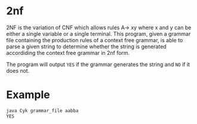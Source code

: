 # 2nf
2NF is the variation of CNF which allows rules A-> xy where x and y can be either a single variable or a single terminal.
This program, given a grammar file containing the production rules of a context free grammar, is able to parse a given string to determine whether the string is generated accordiding the context free grammar in 2nf form.

The program will output `YES` if the grammar generates the string and `NO` if it does not.

# Example
```bash
java Cyk grammar_file aabba
YES
```
